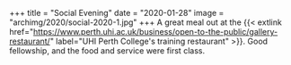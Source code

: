 +++
title = "Social Evening"
date = "2020-01-28"
image = "archimg/2020/social-2020-1.jpg"
+++
A great meal out at the {{< extlink href="https://www.perth.uhi.ac.uk/business/open-to-the-public/gallery-restaurant/" label="UHI Perth College's training restaurant" >}}. Good fellowship, and the food and service were first class.